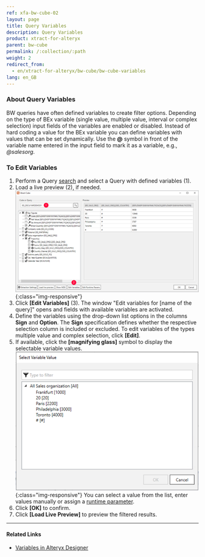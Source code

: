 ```yaml
---
ref: xfa-bw-cube-02
layout: page
title: Query Variables
description: Query Variables
product: xtract-for-alteryx
parent: bw-cube
permalink: /:collection/:path
weight: 2
redirect_from:
  - en/xtract-for-alteryx/bw-cube/bw-cube-variables
lang: en_GB
---
```


### About Query Variables
BW queries have often defined variables to create filter options. Depending on the type of BEx variable (single value, multiple value, interval or complex selection) input fields of the variables are enabled or disabled.
Instead of hard coding a value for the BEx variable you can define variables with values that can be set dynamically.
Use the **@** symbol in front of the variable name entered in the input field to mark it as a variable, e.g., *@salesorg*. 

### To Edit Variables
1. Perform a Query [search](./bw-cube-extraction-define) and select a Query with defined variables (1).
2. Load a live preview (2), if needed. 
![Edit Variables Button](/img/content/xfa/xfa_variables.png){:class="img-responsive"}
3. Click **[Edit Variables]** (3). The window "Edit variables for [name of the query]" opens and fields with available variables are activated. 
4. Define the variables using the drop-down list options in the columns **Sign** and **Option**. 
The **Sign** specification defines whether the respective selection column is included or excluded.
To edit variables of the types multiple value and complex selection, click **[Edit]**.
5. If available, click the **[magnifying glass]** symbol to display the selectable variable values.
![Edit Variables](/img/content/xfa/xfa_query_var.png){:class="img-responsive"}
You can select a value from the list, enter values manually or assign a [runtime parameter](./edit-runtime-parameters).
6. Click **[OK]** to confirm. 
7. Click **[Load Live Preview]** to preview the filtered results.

*****
#### Related Links
- [Variables in Alteryx Designer](https://help.alteryx.com/10.6/Reference/Variables.htm)


